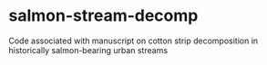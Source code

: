 # salmon-stream-decomp
Code associated with manuscript on cotton strip decomposition in historically salmon-bearing urban streams
